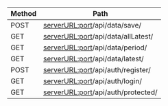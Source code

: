 

| Method  | Path |
| ------------- | ------------- |
| POST | <serverURL:port>/api/data/save/  |
| GET  | <serverURL:port>/api/data/allLatest/  |
| GET  | <serverURL:port>/api/data/period/ |
| GET  | <serverURL:port>/api/data/latest/ |
| POST | <serverURL:port>/api/auth/register/ |
| GET  | <serverURL:port>/api/auth/login/ |
| GET  | <serverURL:port>/api/auth/protected/ |

